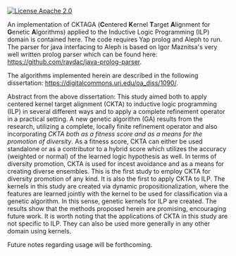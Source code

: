 [![License Apache 2.0](https://img.shields.io/badge/license-Apache%20License%202.0-green.svg)](http://www.apache.org/licenses/LICENSE-2.0)

An implementation of CKTAGA (**C**entered **K**ernel **T**arget **A**lignment for **G**enetic **A**lgorithms) applied to the Inductive Logic Programming (ILP) domain is contained here. The code requires Yap prolog and Aleph to run. The parser for java interfacing to Aleph is based on Igor Maznitsa's very well written prolog parser which can be found here: https://github.com/raydac/java-prolog-parser. 

The algorithms implemented herein are described in the following dissertation: https://digitalcommons.uri.edu/oa_diss/1090/.

Abstract from the above dissertation: This study aimed both to apply centered kernel target alignment (CKTA) to inductive logic programming (ILP) in several different ways and to apply a complete refinement operator in a practical setting. A new genetic algorithm (GA) results from the research, utilizing a complete, locally finite refinement operator and also incorporating *CKTA both as a fitness score and as a means for the promotion of diversity*. As a fitness score, CKTA can either be used standalone or as a contributor to a hybrid score which utilizes the accuracy (weighted or normal) of the learned logic hypothesis as well. In terms of diversity promotion, CKTA is used for incest avoidance and as a means for creating diverse ensembles. This is the first study to employ CKTA for diversity promotion of any kind. It is also the first to apply CKTA to ILP. The kernels in this study are created via dynamic propositionalization, where the features are learned jointly with the kernel to be used for classification via a genetic algorithm. In this sense, genetic kernels for ILP are created. The results show that the methods proposed herein are promising, encouraging future work. It is worth noting that the applications of CKTA in this study are not specific to ILP. They can also be used more generally in any other domain using kernels.

Future notes regarding usage will be forthcoming.
